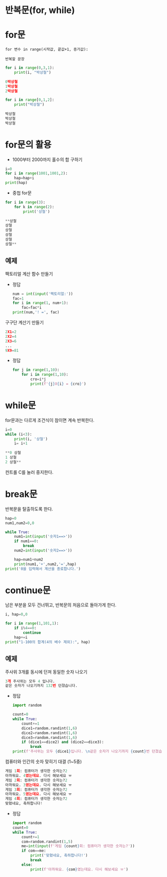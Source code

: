 # 반복문(for, while)

# for문

`for 변수 in range(시작값, 끝값+1, 증가값):`

`반복할 문장`

```python
for i in range(0,3,1):
	print(i, "박상철")
	
0박상철
1박상철
2박상철
```

```python
for i in range[0,1,2]:
	print("박상철")
	
박상철
박상철
박상철
```

# for문의 활용

- 1000부터 2000까지 홀수의 합 구하기

```python
i=0
for i in range(1001,1001,2):
	hap=hap+i
print(hap)
```

- 중첩 for문

```python
for i in range(3):
	for k in range(2):
		print('상철')
	
**상철
상철
상철
상철
상철
상철**
```

## 예제

팩토리얼 계산 함수 만들기

- 정답
    
    ```python
    num = int(input('팩토리얼:'))
    fac=1
    for i in range(1, num+1):
        fac=fac*i
    print(num,'! =', fac)
    ```
    

구구단 계산기 만들기

```python
2X1=2
2X2=4
2X3=6
...
9X9=81
```

- 정답
    
    ```python
    for j in range(1,10):
        for i in range(1,10):
            cro=i*j
            print(f'{j}X{i} = {cro}')
    ```
    

# while문

for문과는 다르게 조건식이 참이면 계속 반복한다.

```python
i=0
while (i<3):
	print(i, '상철')
	i= i+1
	
**0 상철
1 상철
2 상철**
```

컨트롤 C를 눌러 중지한다.

# break문

반복문을 탈출하도록 한다.

```python
hap=0
num1,num2=0,0

while True:
    num1=int(input('숫자1==>'))
    if num1==0:
        break
    num2=int(input('숫자2==>'))

    hap=num1+num2
    print(num1,'+',num2,'=',hap)
print('0을 입력해서 계산을 종료합니다.')
```

# continue문

남은 부분을 모두 건너뛰고, 반복문의 처음으로 돌아가게 한다.

```python
i, hap=0,0

for i in range(1,101,1):
    if i%4==0:
        continue
    hap+=i
print("1-100의 합계(4의 배수 제외):", hap)
```

## 예제

주사위 3개를 동시에 던져 동일한 숫자 나오기

```python
3개 주사위는 모두 4 입니다.
같은 숫자가 나오기까지 132번 던졌습니다.
```

- 정답
    
    ```python
    import random
    
    count=0
    while True:
        count+=1
        dice1=random.randint(1,6)
        dice2=random.randint(1,6)
        dice3=random.randint(1,6)
        if (dice1==dice2) and (dice2==dice3):
            break
    print(f'주사위는 모두 {dice1}입니다. \n같은 숫자가 나오기까지 {count}번 던졌습니다.')
    ```
    

컴퓨터와 인간의 숫자 맞히기 대결 (1~5중)

```python
게임 1회: 컴퓨터가 생각한 숫자는?2
아까워요. 4였는데요. 다시 해보세요 ㅠ
게임 2회: 컴퓨터가 생각한 숫자는?2
아까워요. 3였는데요. 다시 해보세요 ㅠ
게임 3회: 컴퓨터가 생각한 숫자는?2
아까워요. 5였는데요. 다시 해보세요 ㅠ
게임 4회: 컴퓨터가 생각한 숫자는?2
맞혔네요, 축하합니다!
```

- 정답
    
    ```python
    import random
    count=0
    while True:
        count+=1
        com=random.randint(1,5)
        me=int(input(f'게임 {count}회: 컴퓨터가 생각한 숫자는?'))
        if com==me:
            print('맞혔네요, 축하합니다!')
            break
        else:
            print(f'아까워요. {com}였는데요. 다시 해보세요 ㅠ')
    ```